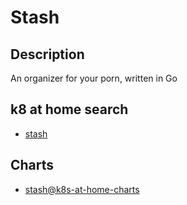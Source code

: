 # Stash

## Description

An organizer for your porn, written in Go

## k8 at home search

- [stash](https://nanne.dev/k8s-at-home-search/#/stash)

## Charts

- [stash@k8s-at-home-charts](https://k8s-at-home.com/charts/)
